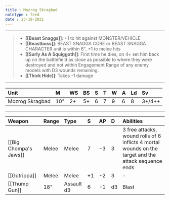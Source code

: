 ```yaml
---
title : Mozrog Skragbad
notetype : feed
date : 23-10-2021
---
```


---

> - **[[Beast Snagga]]**: +1 to hit against MONSTER/VEHICLE
> - **[[Beastboss]]**: BEAST SNAGGA CORE or  BEAST SNAGGA CHARACTER unit is within 6", +1 to melee hits
> - **[[Surly As A Squiggoth]]**: First time he dies, on 4+ set him back up on the battlefield as close as possible to where they were destroyed and not within Engagement Range of any enemy models with D3 wounds remaining.
> - **[[Thick Hide]]**: Takes -1 damage

---

| Unit            | M   | WS  | BS  | S   | T   | W   | A   | Ld  | Sv     |
|:--------------- |:--- |:--- |:--- |:--- |:--- |:--- |:--- |:--- |:------ |
| Mozrog Skragbad | 10" | 2+  | 5+  | 6   | 7   | 9   | 6   | 8   | 3+/4++ |

---

| Weapon                | Range | Type       | S   | AP  | D   | Abilities                                                                                            |
|:--------------------- |:----- |:---------- |:--- |:--- |:--- |:---------------------------------------------------------------------------------------------------- |
| [[Big Chompa's Jaws]] | Melee | Melee      | 7   | -3  | 3   | 3 free attacks, wound rolls of 6 inflicts 4 mortal wounds on the target and the attack sequence ends |
| [[Gutrippa]]          | Melee | Melee      | +1  | -2  | 3   | -                                                                                                    |
| [[Thump Gun]]         | 18"   | Assault d3 | 6   | -1  | d3  | Blast                                                                                                |
